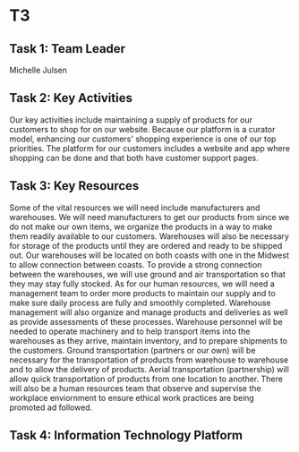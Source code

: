 # T3

## Task 1: Team Leader
Michelle Julsen

## Task 2: Key Activities

Our key activities include maintaining a supply of products for our customers to shop for on our website. Because our platform is a curator model, enhancing our customers' shopping experience is one of our top priorities. The platform for our customers includes a website and app where shopping can be done and that both have customer support pages.


## Task 3: Key Resources

Some of the vital resources we will need include manufacturers and warehouses. We will need manufacturers to get our products from since we do not make our own items, we organize the products in a way to make them readily available to our customers. Warehouses will also be necessary for storage of the products until they are ordered and ready to be shipped out. Our warehouses will be located on both coasts with one in the Midwest to allow connection between coasts. To provide a strong connection between the warehouses, we will use ground and air transportation so that they may stay fully stocked. As for our human resources, we will need a management team to order more products to maintain our supply and to make sure daily process are fully and smoothly completed. Warehouse management will also organize and manage products and deliveries as well as provide assessments of these processes. Warehouse personnel will be needed to operate machinery and to help transport items into the warehouses as they arrive, maintain inventory, and to prepare shipments to the customers. Ground transportation (partners or our own) will be necessary for the transportation of products from warehouse to warehouse and to allow the delivery of products. Aerial transportation (partnership) will allow quick transportation of products from one location to another. There will also be a  human resources team that observe and supervise the workplace enviornment to ensure ethical work practices are being promoted ad followed.    


## Task 4: Information Technology Platform

